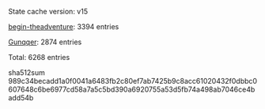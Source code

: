 State cache version: v15

[begin-theadventure](https://github.com/begin-theadventure): 3394 entries

[Gunqqer](https://github.com/gunqqer): 2874 entries

Total: 6268 entries

sha512sum 989c34becadd1a0f0041a6483fb2c80ef7ab7425b9c8acc61020432f0dbbc0607648c6be6977cd58a7a5c5bd390a6920755a53d5fb74a498ab7046ce4badd54b
